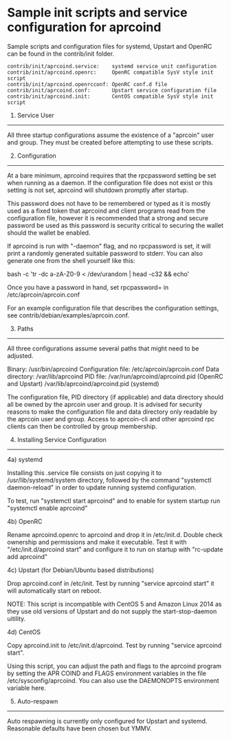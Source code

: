 Sample init scripts and service configuration for aprcoind
==========================================================

Sample scripts and configuration files for systemd, Upstart and OpenRC
can be found in the contrib/init folder.

    contrib/init/aprcoind.service:    systemd service unit configuration
    contrib/init/aprcoind.openrc:     OpenRC compatible SysV style init script
    contrib/init/aprcoind.openrcconf: OpenRC conf.d file
    contrib/init/aprcoind.conf:       Upstart service configuration file
    contrib/init/aprcoind.init:       CentOS compatible SysV style init script

1. Service User
---------------------------------

All three startup configurations assume the existence of a "aprcoin" user
and group.  They must be created before attempting to use these scripts.

2. Configuration
---------------------------------

At a bare minimum, aprcoind requires that the rpcpassword setting be set
when running as a daemon.  If the configuration file does not exist or this
setting is not set, aprcoind will shutdown promptly after startup.

This password does not have to be remembered or typed as it is mostly used
as a fixed token that aprcoind and client programs read from the configuration
file, however it is recommended that a strong and secure password be used
as this password is security critical to securing the wallet should the
wallet be enabled.

If aprcoind is run with "-daemon" flag, and no rpcpassword is set, it will
print a randomly generated suitable password to stderr.  You can also
generate one from the shell yourself like this:

bash -c 'tr -dc a-zA-Z0-9 < /dev/urandom | head -c32 && echo'

Once you have a password in hand, set rpcpassword= in /etc/aprcoin/aprcoin.conf

For an example configuration file that describes the configuration settings,
see contrib/debian/examples/aprcoin.conf.

3. Paths
---------------------------------

All three configurations assume several paths that might need to be adjusted.

Binary:              /usr/bin/aprcoind
Configuration file:  /etc/aprcoin/aprcoin.conf
Data directory:      /var/lib/aprcoind
PID file:            /var/run/aprcoind/aprcoind.pid (OpenRC and Upstart)
                     /var/lib/aprcoind/aprcoind.pid (systemd)

The configuration file, PID directory (if applicable) and data directory
should all be owned by the aprcoin user and group.  It is advised for security
reasons to make the configuration file and data directory only readable by the
aprcoin user and group.  Access to aprcoin-cli and other aprcoind rpc clients
can then be controlled by group membership.

4. Installing Service Configuration
-----------------------------------

4a) systemd

Installing this .service file consists on just copying it to
/usr/lib/systemd/system directory, followed by the command
"systemctl daemon-reload" in order to update running systemd configuration.

To test, run "systemctl start aprcoind" and to enable for system startup run
"systemctl enable aprcoind"

4b) OpenRC

Rename aprcoind.openrc to aprcoind and drop it in /etc/init.d.  Double
check ownership and permissions and make it executable.  Test it with
"/etc/init.d/aprcoind start" and configure it to run on startup with
"rc-update add aprcoind"

4c) Upstart (for Debian/Ubuntu based distributions)

Drop aprcoind.conf in /etc/init.  Test by running "service aprcoind start"
it will automatically start on reboot.

NOTE: This script is incompatible with CentOS 5 and Amazon Linux 2014 as they
use old versions of Upstart and do not supply the start-stop-daemon uitility.

4d) CentOS

Copy aprcoind.init to /etc/init.d/aprcoind. Test by running "service aprcoind start".

Using this script, you can adjust the path and flags to the aprcoind program by
setting the APR COIND and FLAGS environment variables in the file
/etc/sysconfig/aprcoind. You can also use the DAEMONOPTS environment variable here.

5. Auto-respawn
-----------------------------------

Auto respawning is currently only configured for Upstart and systemd.
Reasonable defaults have been chosen but YMMV.
